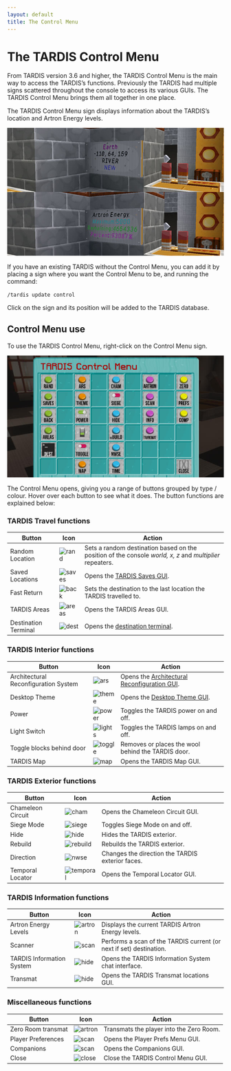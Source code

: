 ```yaml
---
layout: default
title: The Control Menu
---
```


# The TARDIS Control Menu

From TARDIS version 3.6 and higher, the TARDIS Control Menu is the main way to access the TARDIS’s functions. Previously
the TARDIS had multiple signs scattered throughout the console to access its various GUIs. The TARDIS Control Menu
brings
them all together in one place.

The TARDIS Control Menu sign displays information about the TARDIS’s location and Artron Energy levels.

![TARDIS Control Menu sign](/images/docs/control_menu_sign.jpg)

If you have an existing TARDIS without the Control Menu, you can add it by placing a sign where you want the Control
Menu to be, and running the command:

```
/tardis update control
```

Click on the sign and its position will be added to the TARDIS database.

## Control Menu use

To use the TARDIS Control Menu, right-click on the Control Menu sign.

![TARDIS Control Menu](/images/docs/control_menu.jpg)

The Control Menu opens, giving you a range of buttons grouped by type / colour. Hover over each button to see what it
does. The button functions are explained below:

### TARDIS Travel functions

| Button               | Icon                                                                                                                                    | Action                                                                                                   |
|----------------------|-----------------------------------------------------------------------------------------------------------------------------------------|----------------------------------------------------------------------------------------------------------|
| Random Location      | ![rand](https://github.com/eccentricdevotion/TARDIS-Resource-Pack/raw/master/assets/tardis/textures/item/gui/control/random_button.png) | Sets a random destination based on the position of the console _world, x, z_ and _multiplier_ repeaters. |
| Saved Locations      | ![saves](https://github.com/eccentricdevotion/TARDIS-Resource-Pack/raw/master/assets/tardis/textures/item/gui/control/saves_button.png) | Opens the [TARDIS Saves GUI](save-sign).                                                                 |
| Fast Return          | ![back](https://github.com/eccentricdevotion/TARDIS-Resource-Pack/raw/master/assets/tardis/textures/item/gui/control/back_button.png)   | Sets the destination to the last location the TARDIS travelled to.                                       |
| TARDIS Areas         | ![areas](https://github.com/eccentricdevotion/TARDIS-Resource-Pack/raw/master/assets/tardis/textures/item/gui/control/areas_button.png) | Opens the TARDIS Areas GUI.                                                                              |
| Destination Terminal | ![dest](https://github.com/eccentricdevotion/TARDIS-Resource-Pack/raw/master/assets/tardis/textures/item/gui/control/dest_terminal.png) | Opens the [destination terminal](destination-terminal).                                                  |

### TARDIS Interior functions

| Button                               | Icon                                                                                                                                    | Action                                              |
|--------------------------------------|-----------------------------------------------------------------------------------------------------------------------------------------|-----------------------------------------------------|
| Architectural Reconfiguration System | ![ars](https://github.com/eccentricdevotion/TARDIS-Resource-Pack/raw/master/assets/tardis/textures/item/gui/control/ars_button.png)     | Opens the [Architectural Reconfiguration GUI](ars). |
| Desktop Theme                        | ![theme](https://github.com/eccentricdevotion/TARDIS-Resource-Pack/raw/master/assets/tardis/textures/item/gui/control/theme_button.png) | Opens the [Desktop Theme GUI](desktop-theme).       |
| Power                                | ![power](https://github.com/eccentricdevotion/TARDIS-Resource-Pack/raw/master/assets/tardis/textures/item/gui/control/power_on.png)     | Toggles the TARDIS power on and off.                |
| Light Switch                         | ![lights](https://github.com/eccentricdevotion/TARDIS-Resource-Pack/raw/master/assets/tardis/textures/item/gui/control/on_switch.png)   | Toggles the TARDIS lamps on and off.                |
| Toggle blocks behind door            | ![toggle](https://github.com/eccentricdevotion/TARDIS-Resource-Pack/raw/master/assets/tardis/textures/item/gui/control/toggle_open.png) | Removes or places the wool behind the TARDIS door.  |
| TARDIS Map                           | ![map](https://github.com/eccentricdevotion/TARDIS-Resource-Pack/raw/master/assets/tardis/textures/item/gui/control/map_button.png)     | Opens the TARDIS Map GUI.                           |

### TARDIS Exterior functions

| Button                       | Icon                                                                                                                                          | Action                                           |
|------------------------------|-----------------------------------------------------------------------------------------------------------------------------------------------|--------------------------------------------------|
| Chameleon Circuit            | ![cham](https://github.com/eccentricdevotion/TARDIS-Resource-Pack/raw/master/assets/tardis/textures/item/gui/control/chameleon_button.png)    | Opens the Chameleon Circuit GUI.                 |
| Siege Mode                   | ![siege](https://github.com/eccentricdevotion/TARDIS-Resource-Pack/raw/master/assets/tardis/textures/item/gui/control/siege_on.png)           | Toggles Siege Mode on and off.                   |
| Hide                         | ![hide](https://github.com/eccentricdevotion/TARDIS-Resource-Pack/raw/master/assets/tardis/textures/item/gui/control/hide_button.png)         | Hides the TARDIS exterior.                       |
| Rebuild                      | ![rebuild](https://github.com/eccentricdevotion/TARDIS-Resource-Pack/raw/master/assets/tardis/textures/item/gui/control/rebuild_button.png)   | Rebuilds the TARDIS exterior.                    |
| Direction                    | ![nwse](https://github.com/eccentricdevotion/TARDIS-Resource-Pack/raw/master/assets/tardis/textures/item/gui/control/direction_button.png)    | Changes the direction the TARDIS exterior faces. |
| Temporal Locator             | ![temporal](https://github.com/eccentricdevotion/TARDIS-Resource-Pack/raw/master/assets/tardis/textures/item/gui/control/temporal_button.png) | Opens the Temporal Locator GUI.                  |

### TARDIS Information functions

| Button                    | Icon                                                                                                                                      | Action                                                              |
|---------------------------|-------------------------------------------------------------------------------------------------------------------------------------------|---------------------------------------------------------------------|
| Artron Energy Levels      | ![artron](https://github.com/eccentricdevotion/TARDIS-Resource-Pack/raw/master/assets/tardis/textures/item/gui/control/artron_button.png) | Displays the current TARDIS Artron Energy levels.                   |
| Scanner                   | ![scan](https://github.com/eccentricdevotion/TARDIS-Resource-Pack/raw/master/assets/tardis/textures/item/gui/control/scan_button.png)     | Performs a scan of the TARDIS current (or next if set) destination. |
| TARDIS Information System | ![hide](https://github.com/eccentricdevotion/TARDIS-Resource-Pack/raw/master/assets/tardis/textures/item/gui/control/info_button.png)     | Opens the TARDIS Information System chat interface.                 |
| Transmat                  | ![hide](https://github.com/eccentricdevotion/TARDIS-Resource-Pack/raw/master/assets/tardis/textures/item/gui/control/transmat_button.png) | Opens the TARDIS Transmat locations GUI.                            |

### Miscellaneous functions

| Button             | Icon                                                                                                                                        | Action                                   |
|--------------------|---------------------------------------------------------------------------------------------------------------------------------------------|------------------------------------------|
| Zero Room transmat | ![artron](https://github.com/eccentricdevotion/TARDIS-Resource-Pack/raw/master/assets/tardis/textures/item/gui/control/zero_button.png)     | Transmats the player into the Zero Room. |
| Player Preferences | ![scan](https://github.com/eccentricdevotion/TARDIS-Resource-Pack/raw/master/assets/tardis/textures/item/gui/control/prefs_button.png)      | Opens the Player Prefs Menu GUI.         |
| Companions         | ![scan](https://github.com/eccentricdevotion/TARDIS-Resource-Pack/raw/master/assets/tardis/textures/item/gui/control/companions_button.png) | Opens the Companions GUI.                |
| Close              | ![close](https://github.com/eccentricdevotion/TARDIS-Resource-Pack/raw/master/assets/tardis/textures/item/gui/close.png)                    | Close the TARDIS Control Menu GUI.       |

